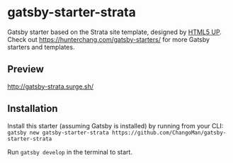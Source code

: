# gatsby-starter-strata
Gatsby starter based on the Strata site template, designed by [HTML5 UP](https://html5up.net/strata). Check out https://hunterchang.com/gatsby-starters/ for more Gatsby starters and templates.

## Preview

http://gatsby-strata.surge.sh/

## Installation

Install this starter (assuming Gatsby is installed) by running from your CLI:
`gatsby new gatsby-starter-strata https://github.com/ChangoMan/gatsby-starter-strata`

Run `gatsby develop` in the terminal to start.
